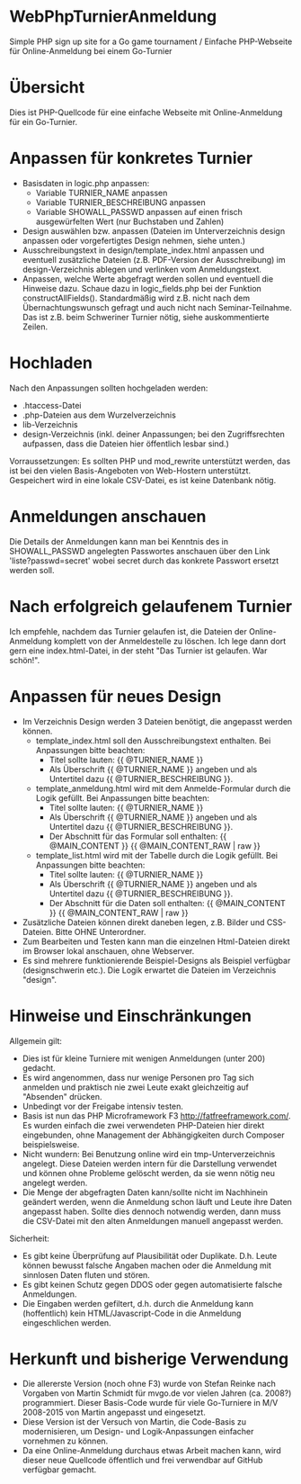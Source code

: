 # WebPhpTurnierAnmeldung
Simple PHP sign up site for a Go game tournament / Einfache PHP-Webseite für Online-Anmeldung bei einem Go-Turnier 

# Übersicht
Dies ist PHP-Quellcode für eine einfache Webseite mit Online-Anmeldung für ein Go-Turnier.

# Anpassen für konkretes Turnier
* Basisdaten in logic.php anpassen:
  * Variable TURNIER_NAME anpassen
  * Variable TURNIER_BESCHREIBUNG anpassen
  * Variable SHOWALL_PASSWD anpassen auf einen frisch ausgewürfelten Wert (nur Buchstaben und Zahlen)
* Design auswählen bzw. anpassen (Dateien im Unterverzeichnis design anpassen oder vorgefertigtes Design nehmen, siehe unten.)
* Ausschreibungstext in design/template_index.html anpassen und eventuell zusätzliche Dateien (z.B. PDF-Version der Ausschreibung) im design-Verzeichnis ablegen und verlinken vom Anmeldungstext.
* Anpassen, welche Werte abgefragt werden sollen und eventuell die Hinweise dazu. Schaue dazu in logic_fields.php bei der Funktion constructAllFields().
  Standardmäßig wird z.B. nicht nach dem Übernachtungswunsch gefragt und auch nicht nach Seminar-Teilnahme. Das ist z.B. beim Schweriner Turnier nötig, siehe auskommentierte Zeilen.

# Hochladen
Nach den Anpassungen sollten hochgeladen werden:

* .htaccess-Datei
* .php-Dateien aus dem Wurzelverzeichnis
* lib-Verzeichnis
* design-Verzeichnis (inkl. deiner Anpassungen; bei den Zugriffsrechten aufpassen, dass die Dateien hier öffentlich lesbar sind.)

Vorraussetzungen: Es sollten PHP und mod_rewrite unterstützt werden, das ist bei den vielen Basis-Angeboten von Web-Hostern unterstützt. Gespeichert wird in eine lokale CSV-Datei, es ist keine Datenbank nötig.

# Anmeldungen anschauen
Die Details der Anmeldungen kann man bei Kenntnis des in SHOWALL_PASSWD angelegten Passwortes anschauen über den Link 'liste?passwd=secret' wobei secret durch das konkrete Passwort ersetzt werden soll.

# Nach erfolgreich gelaufenem Turnier
Ich empfehle, nachdem das Turnier gelaufen ist, die Dateien der Online-Anmeldung komplett von der Anmeldestelle zu löschen. Ich lege dann dort gern eine index.html-Datei, in der steht "Das Turnier ist gelaufen. War schön!".

# Anpassen für neues Design
* Im Verzeichnis Design werden 3 Dateien benötigt, die angepasst werden können.
  * template_index.html soll den Ausschreibungstext enthalten. Bei Anpassungen bitte beachten:
    * Titel sollte lauten: {{ @TURNIER_NAME }}
    * Als Überschrift {{ @TURNIER_NAME }} angeben und als Untertitel dazu {{ @TURNIER_BESCHREIBUNG }}.
  * template_anmeldung.html wird mit dem Anmelde-Formular durch die Logik gefüllt. Bei Anpassungen bitte beachten: 
    * Titel sollte lauten: {{ @TURNIER_NAME }}
    * Als Überschrift {{ @TURNIER_NAME }} angeben und als Untertitel dazu {{ @TURNIER_BESCHREIBUNG }}.
    * Der Abschnitt für das Formular soll enthalten: {{ @MAIN_CONTENT }} {{ @MAIN_CONTENT_RAW | raw }}
  * template_list.html wird mit der Tabelle durch die Logik gefüllt. Bei Anpassungen bitte beachten: 
    * Titel sollte lauten: {{ @TURNIER_NAME }}
    * Als Überschrift {{ @TURNIER_NAME }} angeben und als Untertitel dazu {{ @TURNIER_BESCHREIBUNG }}.
    * Der Abschnitt für die Daten soll enthalten: {{ @MAIN_CONTENT }} {{ @MAIN_CONTENT_RAW | raw }}
* Zusätzliche Dateien können direkt daneben legen, z.B. Bilder und CSS-Dateien. Bitte OHNE Unterordner.
* Zum Bearbeiten und Testen kann man die einzelnen Html-Dateien direkt im Browser lokal anschauen, ohne Webserver.
* Es sind mehrere funktionierende Beispiel-Designs als Beispiel verfügbar (designschwerin etc.). Die Logik erwartet die Dateien im Verzeichnis "design".

# Hinweise und Einschränkungen
Allgemein gilt:

* Dies ist für kleine Turniere mit wenigen Anmeldungen (unter 200) gedacht.
* Es wird angenommen, dass nur wenige Personen pro Tag sich anmelden und praktisch nie zwei Leute exakt gleichzeitig auf "Absenden" drücken.
* Unbedingt vor der Freigabe intensiv testen.
* Basis ist nun das PHP Microframework F3 http://fatfreeframework.com/. Es wurden einfach die zwei verwendeten PHP-Dateien hier direkt eingebunden,
  ohne Management der Abhängigkeiten durch Composer beispielsweise.
* Nicht wundern: Bei Benutzung online wird ein tmp-Unterverzeichnis angelegt.
  Diese Dateien werden intern für die Darstellung verwendet und können ohne Probleme gelöscht werden, da sie wenn nötig neu angelegt werden.
* Die Menge der abgefragten Daten kann/sollte nicht im Nachhinein geändert werden, wenn die Anmeldung schon läuft und Leute ihre Daten angepasst haben.
  Sollte dies dennoch notwendig werden, dann muss die CSV-Datei mit den alten Anmeldungen manuell angepasst werden.

Sicherheit: 

* Es gibt keine Überprüfung auf Plausibilität oder Duplikate. D.h. Leute können bewusst falsche Angaben machen oder die Anmeldung mit sinnlosen Daten fluten und stören.
* Es gibt keinen Schutz gegen DDOS oder gegen automatisierte falsche Anmeldungen.
* Die Eingaben werden gefiltert, d.h. durch die Anmeldung kann (hoffentlich) kein HTML/Javascript-Code in die Anmeldung eingeschlichen werden.

# Herkunft und bisherige Verwendung
  * Die allererste Version (noch ohne F3) wurde von Stefan Reinke nach Vorgaben von Martin Schmidt für mvgo.de vor vielen Jahren (ca. 2008?) programmiert. Dieser Basis-Code wurde für viele Go-Turniere in M/V 2008-2015 von Martin angepasst und eingesetzt.
  * Diese Version ist der Versuch von Martin, die Code-Basis zu modernisieren, um Design- und Logik-Anpassungen einfacher vornehmen zu können.
  * Da eine Online-Anmeldung durchaus etwas Arbeit machen kann, wird dieser neue Quellcode öffentlich und frei verwendbar auf GitHub verfügbar gemacht. 
